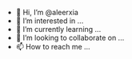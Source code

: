 - 👋 Hi, I’m @aleerxia
- 👀 I’m interested in ...
- 🌱 I’m currently learning ...
- 💞️ I’m looking to collaborate on ...
- 📫 How to reach me ...

<!---
aleerxia/aleerxia is a ✨ special ✨ repository because its `README.md` (this file) appears on your GitHub profile.
You can click the Preview link to take a look at your changes.
--->
